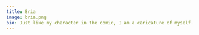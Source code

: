 ```yaml
---
title: Bria
image: bria.png
bio: Just like my character in the comic, I am a caricature of myself.
---
```

